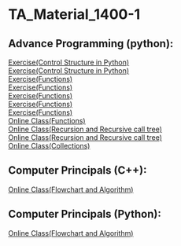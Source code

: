 # TA_Material_1400-1

## Advance Programming (python):

[Exercise(Control Structure in Python)](https://drive.google.com/file/d/1NpNSXf79JP2UluEGXPbaU4Psi6oDRqic/view?usp=sharing)\
[Exercise(Control Structure in Python)](https://drive.google.com/file/d/1wYHe7_IuPjpwbgK4mSmInP360y8KIPzR/view?usp=sharing)\
[Exercise(Functions)](https://drive.google.com/file/d/1U7G6SK57v3qs-VSMiXLq_inZ1QKYXmnt/view?usp=sharing)\
[Exercise(Functions)](https://drive.google.com/file/d/1_19F9oJOpltuIPDmy9TwYBNqZkr2EW60/view?usp=sharing)\
[Exercise(Functions)](https://drive.google.com/file/d/1BmVDg8fvmtXc-W2hsQvCRcrLeo2STzfj/view?usp=sharing)\
[Exercise(Functions)](https://drive.google.com/file/d/1LEjz0j-AFeayJT7EobGbz6-1IMW35oln/view?usp=sharing)\
[Exercise(Functions)](https://drive.google.com/file/d/1HkbCI5wB84ceZV7zDAMTGrptSFeWoEn8/view?usp=sharing)\
[Online Class(Functions)](https://drive.google.com/file/d/1NYfV-Q2H3KRy09lBhziliL0PajECU7qV/view?usp=sharing)\
[Online Class(Recursion and Recursive call tree)](https://drive.google.com/file/d/1rFYh0oMfcSv14N-ZKFOYSfUWash5EVTq/view?usp=sharing)\
[Online Class(Recursion and Recursive call tree)](https://drive.google.com/file/d/1rFYh0oMfcSv14N-ZKFOYSfUWash5EVTq/view?usp=sharing)\
[Online Class(Collections)](https://drive.google.com/file/d/1kA6CEvPzynlpeDuZlbe2Nf0wwWxK9lNb/view?usp=sharing)

## Computer Principals (C++):
[Online Class(Flowchart and Algorithm)](https://drive.google.com/file/d/1Hqccv6KOlos1n4VqC2eD_2o0xpSVuqLb/view?usp=sharing)

## Computer Principals (Python):
[Online Class(Flowchart and Algorithm)](https://drive.google.com/file/d/1Hqccv6KOlos1n4VqC2eD_2o0xpSVuqLb/view?usp=sharing)




